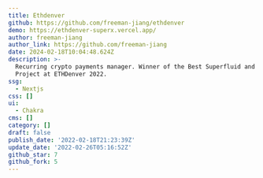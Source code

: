 ```yaml
---
title: Ethdenver
github: https://github.com/freeman-jiang/ethdenver
demo: https://ethdenver-superx.vercel.app/
author: freeman-jiang
author_link: https://github.com/freeman-jiang
date: 2024-02-18T10:04:48.624Z
description: >-
  Recurring crypto payments manager. Winner of the Best Superfluid and Opolis
  Project at ETHDenver 2022.
ssg:
  - Nextjs
css: []
ui:
  - Chakra
cms: []
category: []
draft: false
publish_date: '2022-02-18T21:23:39Z'
update_date: '2022-02-26T05:16:52Z'
github_star: 7
github_fork: 5
---
```

